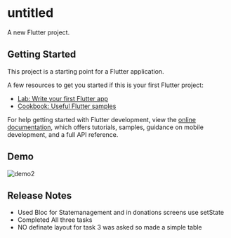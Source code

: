 # untitled

A new Flutter project.

## Getting Started

This project is a starting point for a Flutter application.

A few resources to get you started if this is your first Flutter project:

- [Lab: Write your first Flutter app](https://docs.flutter.dev/get-started/codelab)
- [Cookbook: Useful Flutter samples](https://docs.flutter.dev/cookbook)

For help getting started with Flutter development, view the
[online documentation](https://docs.flutter.dev/), which offers tutorials,
samples, guidance on mobile development, and a full API reference.

## Demo
![demo2](https://user-images.githubusercontent.com/76211430/182038021-64271550-d3e9-424e-9a7f-e3d366b41c6a.gif)


## Release Notes
- Used Bloc for Statemanagement and in donations screens use setState
- Completed All three tasks
- NO definate layout for task 3 was asked so made a simple table
